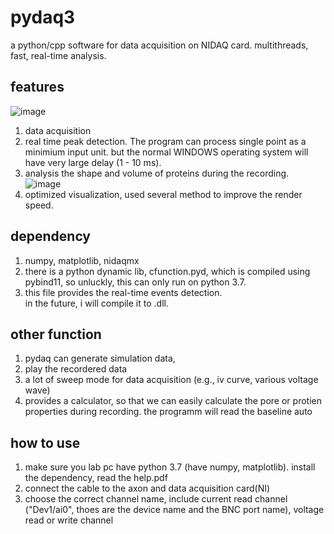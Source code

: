 # pydaq3
a python/cpp software for data acquisition on NIDAQ card. multithreads, fast, real-time analysis.  
## features

![image](https://github.com/user-attachments/assets/2e6b9556-d550-4136-9c2f-7c4942fba7ab)   
1. data acquisition
2. real time peak detection. The program can process single point as a minimium input unit. but the normal WINDOWS operating system will have very large delay (1 - 10 ms).
3. analysis the shape and volume of proteins during the recording.
![image](https://github.com/user-attachments/assets/26bb6db7-0404-4952-a6ea-8989343a4d61)  
4. optimized visualization, used several method to improve the render speed.

## dependency
1. numpy, matplotlib, nidaqmx
2. there is a python dynamic lib, cfunction.pyd, which is compiled using pybind11, so unluckly, this can only run on python 3.7.
3. this file provides the real-time events detection.   
in the future, i will compile it to .dll.

## other function  
1. pydaq can generate simulation data,
2. play the recordered data
3. a lot of sweep mode for data acquisition (e.g., iv curve, various voltage wave)
4. provides a calculator, so that we can easily calculate the pore or protien properties during recording. the programm will read the baseline auto

## how to use  
1. make sure you lab pc have python 3.7 (have numpy, matplotlib). install the dependency, read the help.pdf
2. connect the cable to the axon and data acquisition card(NI)
3. choose the correct channel name, include current read channel ("Dev1/ai0", thoes are the device name and the BNC port name), voltage read or write  channel
